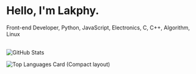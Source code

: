 <h1>
  Hello, I'm Lakphy.
</h1>
Front-end Developer,
Python, JavaScript, Electronics, C, C++, Algorithm, Linux 
<br><br>

![GitHub Stats](https://github-readme-stats.vercel.app/api?username=lakphy&show_icons=true&hide=["commits","contribs"])

![Top Languages Card (Compact layout)](https://github-readme-stats.vercel.app/api/top-langs/?username=zizi4n5&layout=compact)
